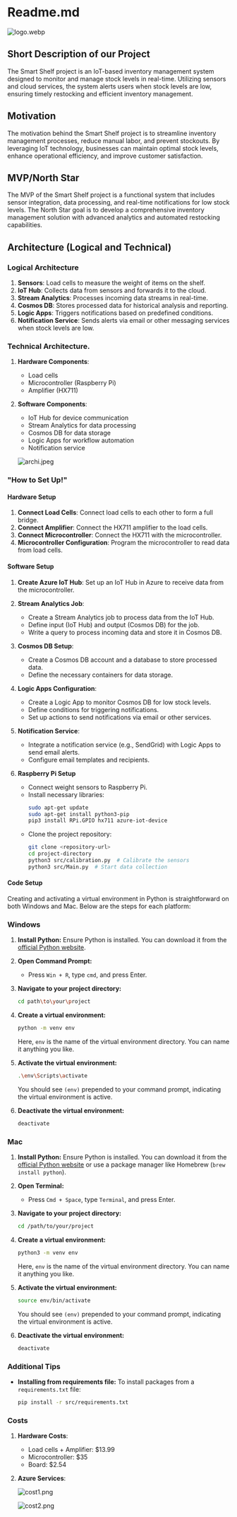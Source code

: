 # Readme.md

![logo.webp](load-cell/images/logo.webp)
## Short Description of our Project
The Smart Shelf project is an IoT-based inventory management system designed to monitor and manage stock levels in real-time. Utilizing sensors and cloud services, the system alerts users when stock levels are low, ensuring timely restocking and efficient inventory management.

## Motivation
The motivation behind the Smart Shelf project is to streamline inventory management processes, reduce manual labor, and prevent stockouts. By leveraging IoT technology, businesses can maintain optimal stock levels, enhance operational efficiency, and improve customer satisfaction.

## MVP/North Star
The MVP of the Smart Shelf project is a functional system that includes sensor integration, data processing, and real-time notifications for low stock levels. The North Star goal is to develop a comprehensive inventory management solution with advanced analytics and automated restocking capabilities.

## Architecture (Logical and Technical)

### Logical Architecture
1. **Sensors**: Load cells to measure the weight of items on the shelf.
2. **IoT Hub**: Collects data from sensors and forwards it to the cloud.
3. **Stream Analytics**: Processes incoming data streams in real-time.
4. **Cosmos DB**: Stores processed data for historical analysis and reporting.
5. **Logic Apps**: Triggers notifications based on predefined conditions.
6. **Notification Service**: Sends alerts via email or other messaging services when stock levels are low.

### Technical Architecture. 

1. **Hardware Components**:
   - Load cells
   - Microcontroller (Raspberry Pi)
   - Amplifier (HX711)
2. **Software Components**:
   - IoT Hub for device communication
   - Stream Analytics for data processing
   - Cosmos DB for data storage
   - Logic Apps for workflow automation
   - Notification service

   ![archi.jpeg](load-cell/images/archi.jpeg)



### "How to Set Up!"

#### Hardware Setup
1. **Connect Load Cells**: Connect load cells to each other to form a full bridge.
2. **Connect Amplifier**: Connect the HX711 amplifier to the load cells.
3. **Connect Microcontroller**: Connect the HX711 with the microcontroller.
4. **Microcontroller Configuration**: Program the microcontroller to read data from load cells.

#### Software Setup
1. **Create Azure IoT Hub**: Set up an IoT Hub in Azure to receive data from the microcontroller.
2. **Stream Analytics Job**:
    - Create a Stream Analytics job to process data from the IoT Hub.
    - Define input (IoT Hub) and output (Cosmos DB) for the job.
    - Write a query to process incoming data and store it in Cosmos DB.
3. **Cosmos DB Setup**:
    - Create a Cosmos DB account and a database to store processed data.
    - Define the necessary containers for data storage.
4. **Logic Apps Configuration**:
    - Create a Logic App to monitor Cosmos DB for low stock levels.
    - Define conditions for triggering notifications.
    - Set up actions to send notifications via email or other services.
5. **Notification Service**:
    - Integrate a notification service (e.g., SendGrid) with Logic Apps to send email alerts.
    - Configure email templates and recipients.

1. **Raspberry Pi Setup**
    - Connect weight sensors to Raspberry Pi.
    - Install necessary libraries:
      ```bash
      sudo apt-get update
      sudo apt-get install python3-pip
      pip3 install RPi.GPIO hx711 azure-iot-device
      ```
    - Clone the project repository:
      ```bash
      git clone <repository-url>
      cd project-directory
      python3 src/calibration.py  # Calibrate the sensors
      python3 src/Main.py  # Start data collection
      ```
#### Code Setup

Creating and activating a virtual environment in Python is straightforward on both Windows and Mac. Below are the steps for each platform:

### Windows

1. **Install Python:** Ensure Python is installed. You can download it from the [official Python website](https://www.python.org/).
2. **Open Command Prompt:**
   - Press `Win + R`, type `cmd`, and press Enter.
3. **Navigate to your project directory:**

   ```sh
   cd path\to\your\project
   ```
4. **Create a virtual environment:**

   ```sh
   python -m venv env
   ```

   Here, `env` is the name of the virtual environment directory. You can name it anything you like.
5. **Activate the virtual environment:**

   ```sh
   .\env\Scripts\activate
   ```

   You should see `(env)` prepended to your command prompt, indicating the virtual environment is active.
6. **Deactivate the virtual environment:**

   ```sh
   deactivate
   ```

### Mac

1. **Install Python:** Ensure Python is installed. You can download it from the [official Python website](https://www.python.org/) or use a package manager like Homebrew (`brew install python`).
2. **Open Terminal:**
   - Press `Cmd + Space`, type `Terminal`, and press Enter.
3. **Navigate to your project directory:**

   ```sh
   cd /path/to/your/project
   ```
4. **Create a virtual environment:**

   ```sh
   python3 -m venv env
   ```

   Here, `env` is the name of the virtual environment directory. You can name it anything you like.
5. **Activate the virtual environment:**

   ```sh
   source env/bin/activate
   ```

   You should see `(env)` prepended to your command prompt, indicating the virtual environment is active.
6. **Deactivate the virtual environment:**

   ```sh
   deactivate
   ```

### Additional Tips

- **Installing from requirements file:** To install packages from a `requirements.txt` file:

  ```sh
  pip install -r src/requirements.txt
  ```

### Costs
1. **Hardware Costs**:
    - Load cells + Amplifier: $13.99
    - Microcontroller: $35
    - Board: $2.54
2. **Azure Services**:
    
    ![cost1.png](load-cell/images/cost1.png)

    ![cost2.png](load-cell/images/cost2.png)


